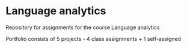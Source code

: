 # Language analytics
Repository for assignments for the course Language analytics

Portfolio consists of 5 projects - 4 class assignments + 1 self-assigned
